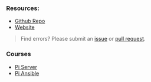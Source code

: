 ### Resources:
- [Github Repo](https://github.com/codingforentrepreneurs/Pi-Awesome)
- [Website](https://www.piawesome.com)
> Find errors? Please submit an [issue](https://github.com/codingforentrepreneurs/Pi-Awesome/issues/new) or [pull request](https://github.com/codingforentrepreneurs/Pi-Awesome/pulls).

### Courses
- [Pi Server](https://cfe.sh/projects/pi-server)
- [Pi Ansible](https://cfe.sh/projects/pi-ansible)

